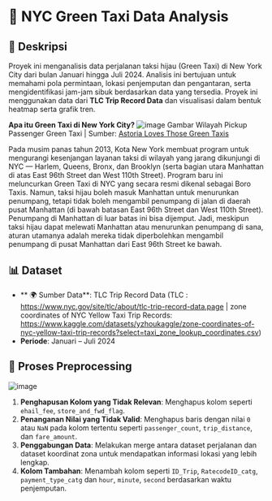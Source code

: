 # 🚖 NYC Green Taxi Data Analysis

## 📖 Deskripsi
Proyek ini menganalisis data perjalanan taksi hijau (Green Taxi) di New York City dari bulan Januari hingga Juli 2024. Analisis ini bertujuan untuk memahami pola permintaan, lokasi penjemputan dan pengantaran, serta mengidentifikasi jam-jam sibuk berdasarkan data yang tersedia. Proyek ini menggunakan data dari **TLC Trip Record Data** dan visualisasi dalam bentuk heatmap serta grafik tren.

**Apa itu Green Taxi di New York City?**
![image](https://github.com/user-attachments/assets/3b78a8ed-ee59-4e90-86bf-569e0ae0d2be)
Gambar Wilayah Pickup Passenger Green Taxi | Sumber: [Astoria Loves Those Green Taxis](https://weheartastoria.com/2014/06/astoria-loves-those-green-taxis/)

  Pada musim panas tahun 2013, Kota New York membuat program untuk mengurangi kesenjangan layanan taksi di wilayah yang jarang dikunjungi di NYC — Harlem, Queens, Bronx, dan Brooklyn (serta bagian utara Manhattan di atas East 96th Street dan West 110th Street). Program baru ini meluncurkan Green Taxi di NYC yang secara resmi dikenal sebagai Boro Taxis.
Namun, taksi hijau boleh masuk Manhattan untuk menurunkan penumpang, tetapi tidak boleh mengambil penumpang di jalan di daerah pusat Manhattan (di bawah batasan East 96th Street dan West 110th Street). Penumpang di Manhattan di luar batas ini bisa dijemput. Jadi, meskipun taksi hijau dapat melewati Manhattan atau menurunkan penumpang di sana, aturan utamanya adalah mereka tidak diperbolehkan mengambil penumpang di pusat Manhattan dari East 96th Street ke bawah.

## 📊 Dataset
- ** 🌍 Sumber Data**: TLC Trip Record Data
  (TLC : https://www.nyc.gov/site/tlc/about/tlc-trip-record-data.page | zone coordinates of NYC Yellow Taxi Trip Records: https://www.kaggle.com/datasets/yzhoukaggle/zone-coordinates-of-nyc-yellow-taxi-trip-records?select=taxi_zone_lookup_coordinates.csv)
- **Periode**: Januari – Juli 2024

## 🔄 Proses Preprocessing
![image](https://github.com/user-attachments/assets/73d6b088-803f-4d28-829b-7d2fcdf23a20)
1. **Penghapusan Kolom yang Tidak Relevan**: Menghapus kolom seperti `ehail_fee`, `store_and_fwd_flag`.
2. **Penanganan Nilai yang Tidak Valid**: Menghapus baris dengan nilai `0` atau `NaN` pada kolom tertentu seperti `passenger_count`, `trip_distance`, dan `fare_amount`.
3. **Penggabungan Data**: Melakukan merge antara dataset perjalanan dan dataset koordinat zona untuk mendapatkan informasi lokasi yang lebih lengkap.
4. **Kolom Tambahan**: Menambah kolom seperti `ID_Trip`, `RatecodeID_catg`, `payment_type_catg` dan `hour`, `minute`, `second` berdasarkan waktu penjemputan.
